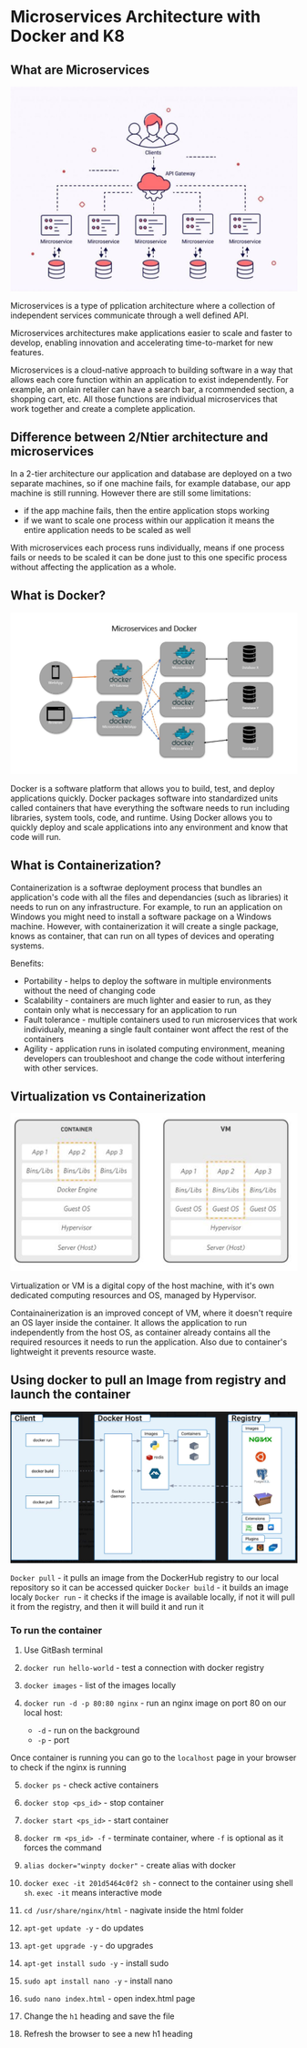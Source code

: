 # Microservices Architecture with Docker and K8

## What are Microservices

![Microservices diagram](resources/microservices_diagram.JPG)

Microservices is a type of pplication architecture where a collection of independent services communicate through a well defined API.

Microservices architectures make applications easier to scale and faster to develop, enabling innovation and accelerating time-to-market for new features.

Microservices is a cloud-native approach to building software in a way that allows each core function within an application to exist independently. For example, an onlain retailer can have a search bar, a rcommended section, a shopping cart, etc. All those functions are individual microservices that work together and create a complete application.

## Difference between 2/Ntier architecture and microservices 

In a 2-tier architecture our application and database are deployed on a two separate machines, so if one machine fails, for example database, our app machine is still running. However there are still some limitations: 

* if the app machine fails, then the entire application stops working
* if we want to scale one process within our application it means the entire application needs to be scaled as well

With microservices each process runs individually, means if one process fails or needs to be scaled it can be done just to this one specific process without affecting the application as a whole.

## What is Docker?

![Docker diagram](resources/docker_diagram.JPG)

Docker is a software platform that allows you to build, test, and deploy applications quickly. Docker packages software into standardized units called containers that have everything the software needs to run including libraries, system tools, code, and runtime. Using Docker allows you to quickly deploy and scale applications into any environment and know that code will run.

## What is Containerization?

Containerization is a softwrae deployment process that bundles an application's code with all the files and dependancies (such as libraries) it needs to run on any infrastructure. For example, to run an application on Windows you might need to install a software package on a Windows machine. However, with containerization it will create a single package, knows as container, that can run on all types of devices and operating systems.

Benefits:

* Portability - helps to deploy the software in multiple environments without the need of changing code
* Scalability - containers are much lighter and easier to run, as they contain only what is neccessary for an application to run
* Fault tolerance - multiple containers used to run microservices that work individualy, meaning a single fault container wont affect the rest of the containers
* Agility - application runs in isolated computing environment, meaning developers can troubleshoot and change the code without interfering with other services.

## Virtualization vs Containerization

![Container vs VM](resources/container_vs_vm.JPG)

Virtualization or VM is a digital copy of the host machine, with it's own dedicated computing resources and OS, managed by Hypervisor. 

Containainerization is an improved concept of VM, where it doesn't require an OS layer inside the container. It allows the application to run independently from the host OS, as container already contains all the required resources it needs to run the application. Also due to container's lightweight it prevents resource waste.



## Using docker to pull an Image from registry and launch the container

![Docker structure](resources/docker_structure.JPG)

`Docker pull` - it pulls an image from the DockerHub registry to our local repository so it can be accessed quicker
`Docker build` - it builds an image localy
`Docker run` - it checks if the image is available locally, if not it will pull it from the registry, and then it will build it and run it


### To run the container
1. Use GitBash terminal
2. `docker run hello-world` -  test a connection with docker registry

3. `docker images` - list of the images locally

4. `docker run -d -p 80:80 nginx` - run an nginx image on port 80 on our local host:
    * `-d` - run on the background
    * `-p` - port

Once container is running you can go to the `localhost` page in your browser to check if the nginx is running

5. `docker ps` - check active containers

6. `docker stop <ps_id>` - stop container

7. `docker start <ps_id>` - start container

8. `docker rm <ps_id> -f` - terminate container, where `-f` is optional as it forces the command

9. `alias docker="winpty docker"` - create alias with docker

10. `docker exec -it 201d5464c0f2 sh` - connect to the container using shell `sh`. `exec -it` means interactive mode

11. `cd /usr/share/nginx/html` - nagivate inside the html folder

12. `apt-get update -y` - do updates
13. `apt-get upgrade -y` - do upgrades
14. `apt-get install sudo -y` - install sudo
15. `sudo apt install nano -y` - install nano
16. `sudo nano index.html` - open index.html page
17. Change the `h1` heading and save the file
18. Refresh the browser to see a new h1 heading
